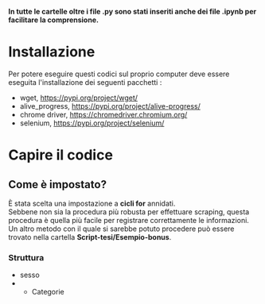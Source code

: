**In tutte le cartelle oltre i file .py sono stati inseriti anche dei file .ipynb per facilitare la comprensione.**  
# Installazione  
Per potere eseguire questi codici sul proprio computer deve essere eseguita l'installazione dei seguenti pacchetti :
- wget, https://pypi.org/project/wget/
- alive_progress, https://pypi.org/project/alive-progress/
- chrome driver, https://chromedriver.chromium.org/
- selenium, https://pypi.org/project/selenium/

# Capire il codice 
## Come è impostato?
È stata scelta una impostazione a **cicli for** annidati.  
Sebbene non sia la procedura più robusta per effettuare scraping, questa procedura è quella più facile per registrare correttamente le informazioni.  
Un altro metodo con il quale si sarebbe potuto procedere può essere trovato nella cartella **Script-tesi/Esempio-bonus**.  

### Struttura
- sesso
- - Categorie

 
